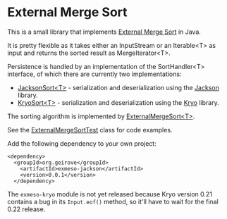 External Merge Sort
======

This is a small library that implements [External Merge Sort](http://en.wikipedia.org/wiki/External_sorting) in Java. 

It is pretty flexible as it takes either an InputStream or an Iterable&lt;T&gt; as input and returns the sorted result as MergeIterator&lt;T&gt;. 

Persistence is handled by an implementation of the SortHandler&lt;T&gt; interface, of which there are currently two implementations:

* [JacksonSort&lt;T&gt;](https://github.com/grove/exmeso/blob/master/exmeso-jackson/src/main/java/org/geirove/exmeso/jackson/JacksonSort.java) - serialization and deserialization using the [Jackson](http://jackson.codehaus.org/) library.
* [KryoSort&lt;T&gt;](https://github.com/grove/exmeso/blob/master/exmeso-kryo/src/main/java/org/geirove/exmeso/kryo/KryoSort.java) - serialization and deserialization using the [Kryo](https://code.google.com/p/kryo/) library.

The sorting algorithm is implemented by [ExternalMergeSort&lt;T&gt;](https://github.com/grove/exmeso/blob/master/exmeso-core/src/main/java/org/geirove/exmeso/ExternalMergeSort.java).

See the [ExternalMergeSortTest](https://github.com/grove/exmeso/blob/master/exmeso-jackson/src/test/java/org/geirove/exmeso/jackson/ExternalMergeSortTest.java) class for code examples.

Add the following dependency to your own project:

    <dependency>
      <groupId>org.geirove</groupId>
        <artifactId>exmeso-jackson</artifactId>
        <version>0.0.1</version>
      </dependency>

The <code>exmeso-kryo</code> module is not yet released because Kryo version 0.21 contains a bug in its <code>Input.eof()</code> method, so it'll have to wait for the final 0.22 release.

